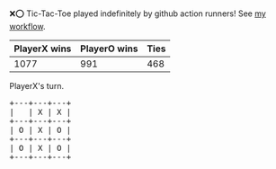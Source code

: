 :x::o: Tic-Tac-Toe played indefinitely by github action runners! See [my workflow](.github/workflows/play.yaml).

|PlayerX wins|PlayerO wins|Ties|
|-|-|-|
|1077|991|468|

PlayerX's turn.

<pre>
+---+---+---+
|   | X | X |
+---+---+---+
| O | X | O |
+---+---+---+
| O | X | O |
+---+---+---+
</pre>